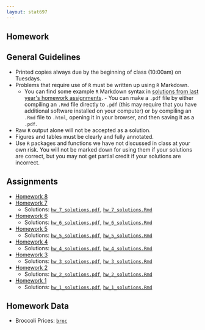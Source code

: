 ```yaml
---
layout: stat697
---
```

  
Homework
-------

## General Guidelines
* Printed copies always due by the beginning of class (10:00am) on Tuesdays.
* Problems that require use of `R` must be written up using `R` Markdown. 
    - You can find some example `R` Markdown syntax in [solutions from last year's homework assignments](https://github.com/maryclare/atsa/homework).     - You can make a `.pdf` file by either compiling an `.Rmd` file directly to `.pdf` (this may require that you have additional software installed on your computer) or by compiling an `.Rmd` file to `.html`, opening it in your browser, and then saving it as a `.pdf`.
* Raw `R` output alone will not be accepted as a solution.
* Figures and tables must be clearly and fully annotated.
* Use `R` packages and functions we have not discussed in class at your own risk. You will not be marked down for using them if your solutions are correct, but you may not get partial credit if your solutions are incorrect.



## Assignments
* [Homework 8](https://maryclare.github.io/stat697/content/homework/hw_8.pdf)
* [Homework 7](https://maryclare.github.io/stat697/content/homework/hw_7.pdf)
  - Solutions: [`hw_7_solutions.pdf`](https://maryclare.github.io/stat697/content/homework/hw_7_solutions.pdf), [`hw_7_solutions.Rmd`](https://maryclare.github.io/stat697/content/homework/hw_7_solutions.Rmd)
* [Homework 6](https://maryclare.github.io/stat697/content/homework/hw_6.pdf)
  - Solutions: [`hw_6_solutions.pdf`](https://maryclare.github.io/stat697/content/homework/hw_6_solutions.pdf), [`hw_6_solutions.Rmd`](https://maryclare.github.io/stat697/content/homework/hw_6_solutions.Rmd)
* [Homework 5](https://maryclare.github.io/stat697/content/homework/hw_5.pdf)
  - Solutions: [`hw_5_solutions.pdf`](https://maryclare.github.io/stat697/content/homework/hw_5_solutions.pdf), [`hw_5_solutions.Rmd`](https://maryclare.github.io/stat697/content/homework/hw_5_solutions.Rmd)
* [Homework 4](https://maryclare.github.io/stat697/content/homework/hw_4.pdf)
  - Solutions: [`hw_4_solutions.pdf`](https://maryclare.github.io/stat697/content/homework/hw_4_solutions.pdf), [`hw_4_solutions.Rmd`](https://maryclare.github.io/stat697/content/homework/hw_4_solutions.Rmd)
* [Homework 3](https://maryclare.github.io/stat697/content/homework/hw_3.pdf)
  - Solutions: [`hw_3_solutions.pdf`](https://maryclare.github.io/stat697/content/homework/hw_3_solutions.pdf), [`hw_3_solutions.Rmd`](https://maryclare.github.io/stat697/content/homework/hw_3_solutions.Rmd)
* [Homework 2](https://maryclare.github.io/stat697/content/homework/hw_2.pdf)
  - Solutions: [`hw_2_solutions.pdf`](https://maryclare.github.io/stat697/content/homework/hw_2_solutions.pdf), [`hw_2_solutions.Rmd`](https://maryclare.github.io/stat697/content/homework/hw_2_solutions.Rmd)
* [Homework 1](https://maryclare.github.io/stat697/content/homework/hw_1.pdf)
  - Solutions: [`hw_1_solutions.pdf`](https://maryclare.github.io/stat697/content/homework/hw_1_solutions.pdf), [`hw_1_solutions.Rmd`](https://maryclare.github.io/stat697/content/homework/hw_1_solutions.Rmd)


## Homework Data
* Broccoli Prices: [`broc`](https://maryclare.github.io/stat697/content/data/broc.RData)


    